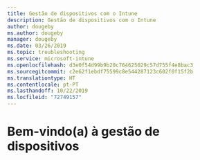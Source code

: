 ```yaml
---
title: Gestão de dispositivos com o Intune
description: Gestão de dispositivos com o Intune
author: dougeby
ms.author: dougeby
manager: dougeby
ms.date: 03/26/2019
ms.topic: troubleshooting
ms.service: microsoft-intune
ms.openlocfilehash: d3e0f54d99b9b20c764625029c57d755f4e8bac3
ms.sourcegitcommit: c2e62f1ebdf75599c8e544287123c602f0f15f2b
ms.translationtype: HT
ms.contentlocale: pt-PT
ms.lasthandoff: 10/22/2019
ms.locfileid: "72749157"
---
```

# <a name="welcome-to-device-mgmt"></a>Bem-vindo(a) à gestão de dispositivos
